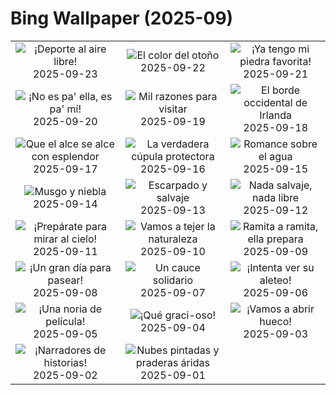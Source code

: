 # Bing Wallpaper (2025-09)

|  |  |  |
|:---:|:---:|:---:|
| ![](https://www.bing.com/th?id=OHR.SportWeekTeide_ES-ES0590010437_400x240.jpg "¡Deporte al aire libre!") 2025-09-23 | ![](https://www.bing.com/th?id=OHR.AspenEquinox_ES-ES0554126679_400x240.jpg "El color del otoño") 2025-09-22 | ![](https://www.bing.com/th?id=OHR.IceOtters_ES-ES0527606822_400x240.jpg "¡Ya tengo mi piedra favorita!") 2025-09-21 |
| ![](https://www.bing.com/th?id=OHR.PaellaDay_ES-ES0490054669_400x240.jpg "¡No es pa' ella, es pa' mí!") 2025-09-20 | ![](https://www.bing.com/th?id=OHR.ThousandIslands_ES-ES0457398976_400x240.jpg "Mil razones para visitar") 2025-09-19 | ![](https://www.bing.com/th?id=OHR.DunquinIreland_ES-ES8742460168_400x240.jpg "El borde occidental de Irlanda") 2025-09-18 |
| ![](https://www.bing.com/th?id=OHR.YoungMoose_ES-ES6683972972_400x240.jpg "Que el alce se alce con esplendor") 2025-09-17 | ![](https://www.bing.com/th?id=OHR.OzoneEarth_ES-ES8514798418_400x240.jpg "La verdadera cúpula protectora") 2025-09-16 | ![](https://www.bing.com/th?id=OHR.Echasse_ES-ES8443490175_400x240.jpg "Romance sobre el agua") 2025-09-15 |
| ![](https://www.bing.com/th?id=OHR.HohWaterfall_ES-ES8372999914_400x240.jpg "Musgo y niebla") 2025-09-14 | ![](https://www.bing.com/th?id=OHR.PointReyesSeashore_ES-ES8209669177_400x240.jpg "Escarpado y salvaje") 2025-09-13 | ![](https://www.bing.com/th?id=OHR.SpinnerDolphins_ES-ES8128013547_400x240.jpg "Nada salvaje, nada libre") 2025-09-12 |
| ![](https://www.bing.com/th?id=OHR.ExtremaduraJamon_ES-ES8041175238_400x240.jpg "¡Prepárate para mirar al cielo!") 2025-09-11 | ![](https://www.bing.com/th?id=OHR.YorkshireHay_ES-ES7917729802_400x240.jpg "Vamos a tejer la naturaleza") 2025-09-10 | ![](https://www.bing.com/th?id=OHR.SwissSquirrel_ES-ES7836274977_400x240.jpg "Ramita a ramita, ella prepara") 2025-09-09 |
| ![](https://www.bing.com/th?id=OHR.LaJayaAsturiasDay_ES-ES0574508384_400x240.jpg "¡Un gran día para pasear!") 2025-09-08 | ![](https://www.bing.com/th?id=OHR.BlueGdansk_ES-ES7748880751_400x240.jpg "Un cauce solidario") 2025-09-07 | ![](https://www.bing.com/th?id=OHR.RufousHummer_ES-ES7667920526_400x240.jpg "¡Intenta ver su aleteo!") 2025-09-06 |
| ![](https://www.bing.com/th?id=OHR.SunsetPier_ES-ES7586673768_400x240.jpg "¡Una noria de película!") 2025-09-05 | ![](https://www.bing.com/th?id=OHR.WrestlingBears_ES-ES0873710105_400x240.jpg "¡Qué graci-oso!") 2025-09-04 | ![](https://www.bing.com/th?id=OHR.LaVueltaBilbao_ES-ES0567019335_400x240.jpg "¡Vamos a abrir hueco!") 2025-09-03 |
| ![](https://www.bing.com/th?id=OHR.DeadvleiTrees_ES-ES0322345638_400x240.jpg "¡Narradores de historias!") 2025-09-02 | ![](https://www.bing.com/th?id=OHR.ScottsBluff_ES-ES9472248274_400x240.jpg "Nubes pintadas y praderas áridas") 2025-09-01 |  |
